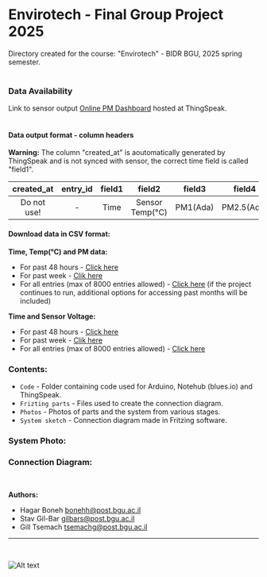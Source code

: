 # Envirotech - Final Group Project 2025

Directory created for the course: "Envirotech" - BIDR BGU, 2025 spring semester.<br>
<br>

### Data Availability
Link to sensor output [Online PM Dashboard](https://thingspeak.mathworks.com/channels/2997781) hosted at ThingSpeak.<br>
<br>

#### Data output format - column headers

**Warning:** The column "created_at" is aoutomatically generated by ThingSpeak and is not synced with sensor, the correct time field is called "field1".

|created_at|entry_id|field1|field2|field3|field4|field5|field6|field7|field8
|:--------:|:------:|:----:|:----:|:----:|:----:|:----:|:----:|:----:|:----:
|Do not use!|   -   |Time  |Sensor Temp(°C)|PM1(Ada)|PM2.5(Ada)|PM10(Ada)|PM1(Grove)|PM2.5(Grove)|PM10(Grove)

#### Download data in CSV format: 

**Time, Temp(°C) and PM data:**

* For past 48 hours - [Click here](https://api.thingspeak.com/channels/2997781/feeds.csv?days=2)
* For past week - [Clik here](https://api.thingspeak.com/channels/2997781/feeds.csv?days=7)
* For all entries (max of 8000 entries allowed) - [Click here](https://api.thingspeak.com/channels/2997781/feeds.csv?results=8000) (if the project continues to run, additional options for accessing past months will be included)

**Time and Sensor Voltage:**

* For past 48 hours - [Click here](https://api.thingspeak.com/channels/2998453/feeds.csv?api_key=HX47E67RSDC3UU6Y&days=2)
* For past week - [Clik here](https://api.thingspeak.com/channels/2998453/feeds.csv?api_key=HX47E67RSDC3UU6Y&days=7)
* For all entries (max of 8000 entries allowed) - [Click here](https://api.thingspeak.com/channels/2998453/feeds.csv?api_key=HX47E67RSDC3UU6Y)


### Contents: 
* `Code` - Folder containing code used for Arduino, Notehub (blues.io) and ThingSpeak.
* `Frizting parts` - Files used to create the connection diagram.
* `Photos` - Photos of parts and the system from various stages.
* `System sketch` - Connection diagram made in Fritzing software.

### System Photo: 

### Connection Diagram: 

<br>


**Authors:**

*  Hagar Boneh bonehh@post.bgu.ac.il
*  Stav Gil-Bar gilbars@post.bgu.ac.il
*  Gill Tsemach tsemachg@post.bgu.ac.il 


---
<br>

![Alt text](logo.png)